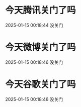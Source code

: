 # 今天腾讯关门了吗

2025-01-15 00:18:44 没关门

# 今天微博关门了吗

2025-01-15 00:18:46 没关门

# 今天谷歌关门了吗

2025-01-15 00:18:46 没关门

